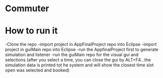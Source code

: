 # Commuter
# How to run it
-Clone the repo
-import project in AppFinalProject repo into Eclipse
-import project in guiMain repo into Eclipse
-run the AppfinalProject first to generate simulation and listener
-run the guiMain repo for the visual gui and selections
(after you select a time, you can close the gui by ALT+F4...the simulation data is printed tot he system and will show the closest time slot open was selected and booked)
